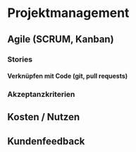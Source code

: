 # Projektmanagement

## Agile (SCRUM, Kanban)

### Stories

#### Verknüpfen mit Code (git, pull requests)

### Akzeptanzkriterien

## Kosten / Nutzen

## Kundenfeedback



